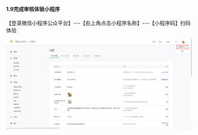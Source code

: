 #### 1.9完成审核体验小程序

【登录微信小程序公众平台】---【右上角点击小程序名称】---【小程序码】扫码体验

[![图片](./image/6feb8257-d0e5-4d27-a43d-ca0de967ecf9.024.png "图片")](./image/6feb8257-d0e5-4d27-a43d-ca0de967ecf9.024.png)